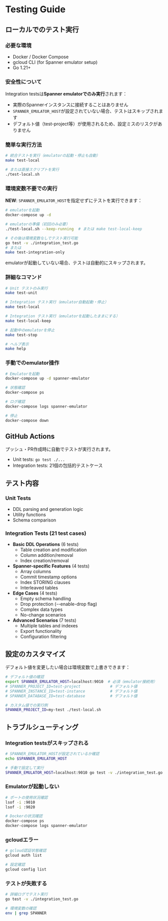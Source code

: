 # Testing Guide

## ローカルでのテスト実行

### 必要な環境

- Docker / Docker Compose  
- gcloud CLI (for Spanner emulator setup)
- Go 1.21+

### 安全性について

Integration testsは**Spanner emulatorでのみ実行**されます：

- 実際のSpannerインスタンスに接続することはありません
- `SPANNER_EMULATOR_HOST`が設定されていない場合、テストはスキップされます
- デフォルト値（test-project等）が使用されるため、設定ミスのリスクがありません

### 簡単な実行方法

```bash
# 統合テストを実行（emulatorの起動・停止も自動）
make test-local

# または直接スクリプトを実行
./test-local.sh
```

### 環境変数不要での実行

**NEW**: `SPANNER_EMULATOR_HOST`を指定せずにテストを実行できます：

```bash
# emulatorを起動
docker-compose up -d

# emulatorの準備（初回のみ必要）
./test-local.sh --keep-running  # または make test-local-keep

# その後は環境変数なしでテスト実行可能
go test -v ./integration_test.go
# または
make test-integration-only
```

emulatorが起動していない場合、テストは自動的にスキップされます。

### 詳細なコマンド

```bash
# Unit テストのみ実行
make test-unit

# Integration テスト実行（emulator自動起動・停止）
make test-local

# Integration テスト実行（emulatorを起動したままにする）
make test-local-keep

# 起動中のemulatorを停止
make test-stop

# ヘルプ表示
make help
```

### 手動でのemulator操作

```bash
# Emulatorを起動
docker-compose up -d spanner-emulator

# 状態確認
docker-compose ps

# ログ確認
docker-compose logs spanner-emulator

# 停止
docker-compose down
```

## GitHub Actions

プッシュ・PR作成時に自動でテストが実行されます。

- Unit tests: `go test ./...`
- Integration tests: 21個の包括的テストケース

## テスト内容

### Unit Tests
- DDL parsing and generation logic
- Utility functions
- Schema comparison

### Integration Tests (21 test cases)
- **Basic DDL Operations** (6 tests)
  - Table creation and modification
  - Column addition/removal
  - Index creation/removal
- **Spanner-specific Features** (4 tests)
  - Array columns
  - Commit timestamp options
  - Index STORING clauses  
  - Interleaved tables
- **Edge Cases** (4 tests)
  - Empty schema handling
  - Drop protection (--enable-drop flag)
  - Complex data types
  - No-change scenarios
- **Advanced Scenarios** (7 tests)
  - Multiple tables and indexes
  - Export functionality
  - Configuration filtering

## 設定のカスタマイズ

デフォルト値を変更したい場合は環境変数で上書きできます：

```bash
# デフォルト値の確認
export SPANNER_EMULATOR_HOST=localhost:9010  # 必須（emulator接続用）
# SPANNER_PROJECT_ID=test-project             # デフォルト値
# SPANNER_INSTANCE_ID=test-instance           # デフォルト値  
# SPANNER_DATABASE_ID=test-database           # デフォルト値

# カスタム値での実行例
SPANNER_PROJECT_ID=my-test ./test-local.sh
```

## トラブルシューティング

### Integration testsがスキップされる

```bash
# SPANNER_EMULATOR_HOSTが設定されているか確認
echo $SPANNER_EMULATOR_HOST

# 手動で設定して実行
SPANNER_EMULATOR_HOST=localhost:9010 go test -v ./integration_test.go
```

### Emulatorが起動しない

```bash
# ポートの使用状況確認
lsof -i :9010
lsof -i :9020

# Dockerの状況確認
docker-compose ps
docker-compose logs spanner-emulator
```

### gcloudエラー

```bash
# gcloud認証状態確認
gcloud auth list

# 設定確認
gcloud config list
```

### テストが失敗する

```bash
# 詳細ログでテスト実行
go test -v ./integration_test.go

# 環境変数の確認
env | grep SPANNER
```